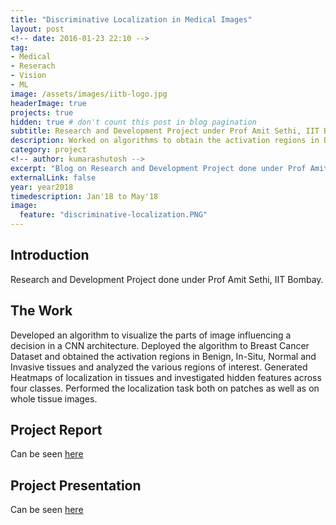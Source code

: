 ```yaml
---
title: "Discriminative Localization in Medical Images"
layout: post
<!-- date: 2016-01-23 22:10 -->
tag:
- Medical
- Reserach
- Vision
- ML
image: /assets/images/iitb-logo.jpg
headerImage: true
projects: true
hidden: true # don't count this post in blog pagination
subtitle: Research and Development Project under Prof Amit Sethi, IIT Bombay
description: Worked on algorithms to obtain the activation regions in Breast Cancer tissue images. 
category: project
<!-- author: kumarashutosh -->
excerpt: "Blog on Research and Development Project done under Prof Amit Sethi, IIT Bombay."
externalLink: false
year: year2018
timedescription: Jan'18 to May'18
image:
  feature: "discriminative-localization.PNG"
---
```


## Introduction

Research and Development Project done under Prof Amit Sethi, IIT Bombay.

## The Work

Developed an algorithm to visualize the parts of image influencing a decision in a CNN architecture. Deployed the algorithm to Breast Cancer Dataset and obtained the activation regions in Benign, In-Situ, Normal and Invasive tissues and analyzed the various regions of interest. Generated Heatmaps of localization in tissues and investigated hidden features across four classes. Performed the localization task both on patches as well as on whole tissue images.

## Project Report

Can be seen [here](/assets/docs/RnD_Report_Kumar_Ashutosh.pdf)

## Project Presentation

Can be seen [here](/assets/docs/RnD_Final_Presentation.pdf)